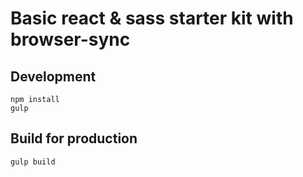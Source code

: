 # Basic react & sass starter kit with browser-sync

## Development
```
npm install
gulp
```

## Build for production
```
gulp build
```
